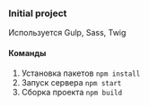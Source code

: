 ### Initial project
Используется Gulp, Sass, Twig
#### Команды
1. Установка пакетов `npm install`
2. Запуск сервера `npm start`
3. Сборка проекта `npm build`
